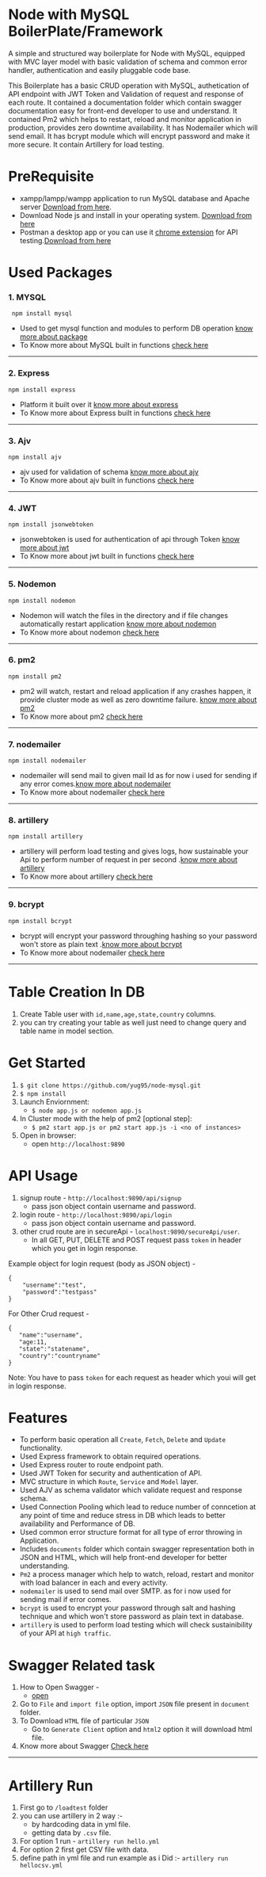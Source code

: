 # Node with MySQL BoilerPlate/Framework

A simple and structured way boilerplate for Node with MySQL, equipped with MVC layer model with basic validation of schema and common error handler, authentication and easily pluggable code base.

This Boilerplate has a basic CRUD operation with MySQL, authetication of API endpoint with JWT Token and Validation of request and response of each route. It contained a documentation folder which contain swagger documentation easy for front-end developer to use and understand. It contained Pm2 which helps to restart, reload and monitor application in production, provides zero downtime availability. It has Nodemailer which will send email. It has bcrypt module which will encrypt password and make it more secure. It contain Artillery for load testing.

# PreRequisite

-   xampp/lampp/wampp application to run MySQL database and Apache server [Download from here](https://www.apachefriends.org/download.html).
-   Download Node js and install in your operating system. [Download from here](https://nodejs.org/en/download/)
-   Postman a desktop app or you can use it [chrome extension](https://chrome.google.com/webstore/category/extensions) for API testing.[Download from here](https://www.getpostman.com/apps)

# Used Packages

### 1. MYSQL

```
 npm install mysql
```

-   Used to get mysql function and modules to perform DB operation [know more about package](https://www.npmjs.com/package/mysql)
-   To Know more about MySQL built in functions [check here](https://www.github.com/mysqljs/mysql)

---

### 2. Express

```
npm install express
```

-   Platform it built over it [know more about express](https://www.npmjs.com/package/express)
-   To Know more about Express built in functions [check here](http://expressjs.com/en/starter/installing.html)

---

### 3. Ajv

```
npm install ajv
```

-   ajv used for validation of schema [know more about ajv](https://www.npmjs.com/package/ajv)
-   To Know more about ajv built in functions [check here](https://www.npmjs.com/package/ajv)

---

### 4. JWT

```
npm install jsonwebtoken
```

-   jsonwebtoken is used for authentication of api through Token [know more about jwt](https://www.npmjs.com/package/jsonwebtoken)
-   To Know more about jwt built in functions [check here](https://jwt.io/)

---

### 5. Nodemon

```
npm install nodemon
```

-   Nodemon will watch the files in the directory and if file changes automatically restart application [know more about nodemon](https://www.npmjs.com/package/nodemon)
-   To Know more about nodemon [check here](https://nodemon.io)

---

### 6. pm2

```
npm install pm2
```

-   pm2 will watch, restart and reload application if any crashes happen, it provide cluster mode as well as zero downtime failure. [know more about pm2](https://www.npmjs.com/package/pm2)
-   To Know more about pm2 [check here](http://pm2.keymetrics.io/docs/usage/quick-start/)

---

### 7. nodemailer

```
npm install nodemailer
```

-   nodemailer will send mail to given mail Id as for now i used for sending if any error comes.[know more about nodemailer](https://www.npmjs.com/package/nodemailer)
-   To Know more about nodemailer [check here](https://nodemailer.com/about/)

---

### 8. artillery

```
npm install artillery
```

-   artillery will perform load testing and gives logs, how sustainable your Api to perform number of request in per second .[know more about artillery](https://www.npmjs.com/package/artillery)
-   To Know more about artillery [check here](https://artillery.io/)

---

### 9. bcrypt

```
npm install bcrypt
```

-   bcrypt will encrypt your password throughing hashing so your password won't store as plain text .[know more about bcrypt](https://www.npmjs.com/package/bcrypt)
-   To Know more about nodemailer [check here](https://www.npmjs.com/package/bcrypt)

---

# Table Creation In DB

1. Create Table user with `id,name,age,state,country` columns.
2. you can try creating your table as well just need to change query and table name in model section.

# Get Started

1. `$ git clone https://github.com/yug95/node-mysql.git`
2. `$ npm install`
3. Launch Enviornment:
    - `$ node app.js or nodemon app.js`
4. In Cluster mode with the help of pm2 [optional step]:
    - `$ pm2 start app.js or pm2 start app.js -i <no of instances>`
5. Open in browser:
    - open `http://localhost:9890`

# API Usage

1. signup route - `http://localhost:9890/api/signup`
    - pass json object contain username and password.
2. login route - `http://localhost:9890/api/login`
    - pass json object contain username and password.
3. other crud route are in secureApi - `localhost:9890/secureApi/user`.
    - In all GET, PUT, DELETE and POST request pass `token` in header which you get in login response.

Example object for login request (body as JSON object) -

```
{
    "username":"test",
    "password":"testpass"
}
```

For Other Crud request -

```
{
   "name":"username",
   "age:11,
   "state":"statename",
   "country":"countryname"
}

```

Note: You have to pass `token` for each request as header which youi will get in login response.

# Features

-   To perform basic operation all `Create`, `Fetch`, `Delete` and `Update` functionality.
-   Used Express framework to obtain required operations.
-   Used Express router to route endpoint path.
-   Used JWT Token for security and authentication of API.
-   MVC structure in which `Route`, `Service` and `Model` layer.
-   Used AJV as schema validator which validate request and response schema.
-   Used Connection Pooling which lead to reduce number of conncetion at any point of time and reduce stress in DB which leads to better availability and Performance of DB.
-   Used common error structure format for all type of error throwing in Application.
-   Includes `documents` folder which contain swagger representation both in JSON and HTML, which will help front-end developer for better understanding.
-   `Pm2` a process manager which help to watch, reload, restart and monitor with load balancer in each and every activity.
-   `nodemailer` is used to send mail over SMTP. as for i now used for sending mail if error comes.
-   `bcrypt` is used to encrypt your password through salt and hashing technique and which won't store password as plain text in database.
-   `artillery` is used to perform load testing which will check sustainibility of your API at `high traffic`.

# Swagger Related task

1. How to Open Swagger -
    - [open](http://editor.swagger.io)
2. Go to `File` and `import file` option, import `JSON` file present in `document` folder.
3. To Download `HTML` file of particular `JSON`
    - Go to `Generate Client` option and `html2` option it will download html file.
4. Know more about Swagger [Check here](https://swagger.io/docs/)

---

# Artillery Run

1. First go to `/loadtest` folder
2. you can use artillery in 2 way :-
    - by hardcoding data in yml file.
    - getting data by `.csv` file.
3. For option 1 run - `artillery run hello.yml`
4. For option 2 first get CSV file with data.
5. define path in yml file and run example as i Did :- `artillery run hellocsv.yml`
